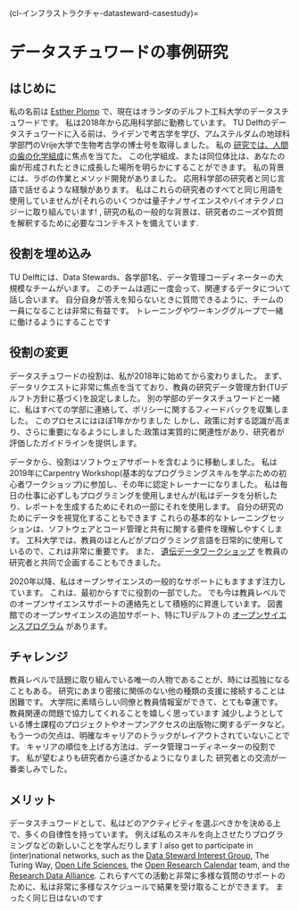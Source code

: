 (cl-インフラストラクチャ-datasteward-casestudy)=
# データスチュワードの事例研究

## はじめに
私の名前は [Esther Plomp](https://estherplomp.github.io/) で、現在はオランダのデルフト工科大学のデータスチュワードです。 私は2018年から応用科学部に勤務しています。 TU Delftのデータスチュワードに入る前は、ライデンで考古学を学び、アムステルダムの地球科学部門のVrije大学で生物考古学の博士号を取得しました。 私の [研究では、人間の歯の化学組成](https://doi.org/10.5281/zenodo.3929551)に焦点を当てた。 この化学組成、または同位体比は、あなたの歯が形成されたときに成長した場所を明らかにすることができます。 私の背景には、ラボの作業とメソッド開発がありました。 応用科学部の研究者と同じ言語で話せるような経験があります。 私はこれらの研究者のすべてと同じ用語を使用していませんが(それらのいくつかは量子ナノサイエンスやバイオテクノロジーに取り組んでいます! , 研究の私の一般的な背景は、研究者のニーズや質問を解釈するために必要なコンテキストを備えています.

## 役割を埋め込み
TU Delftには、Data Stewards、各学部1名、データ管理コーディネーターの大規模なチームがいます。 このチームは週に一度会って、関連するデータについて話し合います。 自分自身が答えを知らないときに質問できるように、チームの一員になることは非常に有益です。 トレーニングやワーキンググループで一緒に働けるようにすることです

## 役割の変更
データスチュワードの役割は、私が2018年に始めてから変わりました。 まず、データリクエストに非常に焦点を当てており、教員の研究データ管理方針(TUデルフト方針に基づく)を設定しました。 別の学部のデータスチュワードと一緒に、私はすべての学部に連絡して、ポリシーに関するフィードバックを収集しました。 このプロセスにはほぼ1年かかりました しかし、政策に対する認識が高まり、さらに重要になるようにしました:政策は実質的に関連性があり、研究者が評価したガイドラインを提供します。

データから、役割はソフトウェアサポートを含むように移動しました。 私は2019年にCarpentry Workshop(基本的なプログラミングスキルを学ぶための初心者ワークショップ)に参加し、その年に認定トレーナーになりました。 私は毎日の仕事に必ずしもプログラミングを使用しませんが(私はデータを分析したり、レポートを生成するためにそれの一部にそれを使用します。 自分の研究のためにデータを視覚化することもできます これらの基本的なトレーニングセッションは、ソフトウェアとコード管理と共有に関する要件を理解しやすくします。 工科大学では、教員のほとんどがプログラミング言語を日常的に使用しているので、これは非常に重要です。 また、 [遺伝データワークショップ](https://openworking.wordpress.com/2019/06/07/tu-delfts-first-genomics-data-carpentry/) を教員の研究者と共同で企画することもできました。

2020年以降、私はオープンサイエンスの一般的なサポートにもますます注力しています。 これは、最初からすでに役割の一部でした。 でも今は教員レベルでのオープンサイエンスサポートの連絡先として積極的に昇進しています。 図書館でのオープンサイエンスの追加サポート、特にTUデルフトの [オープンサイエンスプログラム](https://www.tudelft.nl/library/tu-delft-open-science) があります。

## チャレンジ
教員レベルで話題に取り組んでいる唯一の人物であることが、時には孤独になることもある。 研究にあまり密接に関係のない他の種類の支援に接続することは困難です。 大学院に素晴らしい同僚と教員情報室ができて、とても幸運です。 教員関連の問題で協力してくれることを嬉しく思っています 減少しようとしている博士課程のプロジェクトやオープンアクセスの出版物に関するデータなど。 もう一つの欠点は、明確なキャリアのトラックがレイアウトされていないことです。 キャリアの順位を上げる方法は、データ管理コーディネーターの役割です。 私が望むよりも研究者から遠ざかるようになりました 研究者との交流が一番楽しみでした。

## メリット
データスチュワードとして、私はどのアクティビティを選ぶべきかを決める上で、多くの自律性を持っています。 例えば私のスキルを向上させたりプログラミングなどの新しいことを学んだりします I also get to participate in (inter)national networks, such as the [Data Steward Interest Group](https://www.dtls.nl/about/community/interest-groups/data-stewards-interest-group/), The Turing Way, [Open Life Sciences](https://openlifesci.org/), the [Open Research Calendar](https://openresearchcalendar.org/) team, and the [Research Data Alliance](https://www.rd-alliance.org/groups/physical-samples-and-collections-research-data-ecosystem-ig). これらすべての活動と非常に多様な質問のサポートのために、私は非常に多様なスケジュールで結果を受け取ることができます。 まったく同じ日はないのです


